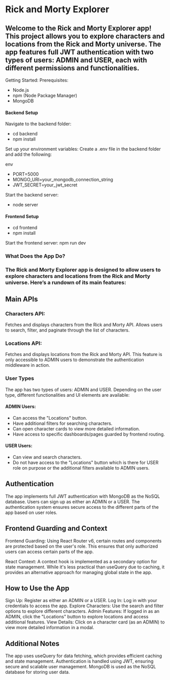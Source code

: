 # Rick and Morty Explorer
## Welcome to the Rick and Morty Explorer app! This project allows you to explore characters and locations from the Rick and Morty universe. The app features full JWT authentication with two types of users: ADMIN and USER, each with different permissions and functionalities.

Getting Started:
Prerequisites: 
- Node.js
- npm (Node Package Manager)
- MongoDB
  
#### Backend Setup

Navigate to the backend folder:
- cd backend
- npm install

Set up your environment variables:
Create a .env file in the backend folder and add the following:

env
- PORT=5000
- MONGO_URI=your_mongodb_connection_string
- JWT_SECRET=your_jwt_secret
  
Start the backend server:
- node server
  
#### Frontend Setup
- cd frontend
- npm install

Start the frontend server:
npm run dev

### What Does the App Do?
### The Rick and Morty Explorer app is designed to allow users to explore characters and locations from the Rick and Morty universe. Here’s a rundown of its main features:

## Main APIs
### Characters API:
Fetches and displays characters from the Rick and Morty API.
Allows users to search, filter, and paginate through the list of characters.

### Locations API:
Fetches and displays locations from the Rick and Morty API.
This feature is only accessible to ADMIN users to demonstrate the authentication middleware in action.

### User Types
The app has two types of users: ADMIN and USER. Depending on the user type, different functionalities and UI elements are available:

#### ADMIN Users:

- Can access the "Locations" button.
- Have additional filters for searching characters.
- Can open character cards to view more detailed information.
- Have access to specific dashboards/pages guarded by frontend routing.
  
#### USER Users:

- Can view and search characters.
- Do not have access to the "Locations" button which is there for USER role on purpose or the additional filters available to ADMIN users.
  
## Authentication
The app implements full JWT authentication with MongoDB as the NoSQL database. Users can sign up as either an ADMIN or a USER. The authentication system ensures secure access to the different parts of the app based on user roles.

## Frontend Guarding and Context
Frontend Guarding: Using React Router v6, certain routes and components are protected based on the user's role. This ensures that only authorized users can access certain parts of the app.

React Context: A context hook is implemented as a secondary option for state management. While it's less practical than useQuery due to caching, it provides an alternative approach for managing global state in the app.

## How to Use the App
Sign Up: Register as either an ADMIN or a USER.
Log In: Log in with your credentials to access the app.
Explore Characters: Use the search and filter options to explore different characters.
Admin Features: If logged in as an ADMIN, click the "Locations" button to explore locations and access additional features.
View Details: Click on a character card (as an ADMIN) to view more detailed information in a modal.

## Additional Notes
The app uses useQuery for data fetching, which provides efficient caching and state management.
Authentication is handled using JWT, ensuring secure and scalable user management.
MongoDB is used as the NoSQL database for storing user data.
